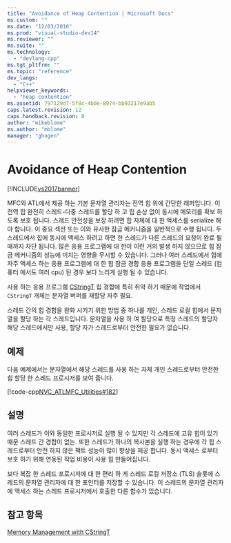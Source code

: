 ```yaml
---
title: "Avoidance of Heap Contention | Microsoft Docs"
ms.custom: ""
ms.date: "12/03/2016"
ms.prod: "visual-studio-dev14"
ms.reviewer: ""
ms.suite: ""
ms.technology: 
  - "devlang-cpp"
ms.tgt_pltfrm: ""
ms.topic: "reference"
dev_langs: 
  - "C++"
helpviewer_keywords: 
  - "heap contention"
ms.assetid: 797129d7-5f8c-4b0e-8974-bb93217e9ab5
caps.latest.revision: 12
caps.handback.revision: 8
author: "mikeblome"
ms.author: "mblome"
manager: "ghogen"
---
```

# Avoidance of Heap Contention
[!INCLUDE[vs2017banner](../assembler/inline/includes/vs2017banner.md)]

MFC와 ATL에서 제공 하는 기본 문자열 관리자는 전역 힙 위에 간단한 래퍼입니다.  이 전역 힙 완전히 스레드\-다중 스레드를 할당 하 고 힙 손상 없이 동시에 메모리를 확보 하도록 보호 됩니다.  스레드 안전성을 보장 하려면 힙 자체에 대 한 액세스를 serialize 해야 합니다.  이 중요 섹션 또는 이와 유사한 잠금 메커니즘을 일반적으로 수행 됩니다.  두 스레드에서 힙에 동시에 액세스 하려고 하면 한 스레드가 다른 스레드의 요청이 완료 될 때까지 차단 됩니다.  많은 응용 프로그램에 대 한이 이런 거의 발생 하지 않으므로 힙 잠금 메커니즘의 성능에 미치는 영향을 무시할 수 있습니다.  그러나 여러 스레드에서 힙에 자주 액세스 하는 응용 프로그램에 대 한 힙 잠금 경합 응용 프로그램을 단일 스레드 \(컴퓨터 에서도 여러 cpu\) 된 경우 보다 느리게 실행 될 수 있습니다.  
  
 사용 하는 응용 프로그램  [CStringT](../atl-mfc-shared/reference/cstringt-class.md) 힙 경합에 특히 취약 하기 때문에 작업에서 `CStringT` 개체는 문자열 버퍼를 재할당 자주 필요.  
  
 스레드 간의 힙 경합을 완화 시키기 위한 방법 중 하나를 개인, 스레드 로컬 힙에서 문자열을 할당 하는 각 스레드입니다.  문자열을 사용 하 여 할당으로 특정 스레드의 할당자 해당 스레드에서만 사용, 할당 자가 스레드로부터 안전한 필요가 없습니다.  
  
## 예제  
 다음 예제에서는 문자열에서 해당 스레드를 사용 하는 자체 개인 스레드로부터 안전한 힙 할당 한 스레드 프로시저를 보여 줍니다.  
  
 [!code-cpp[NVC_ATLMFC_Utilities#182](../atl-mfc-shared/codesnippet/CPP/avoidance-of-heap-contention_1.cpp)]  
  
## 설명  
 여러 스레드가 이와 동일한 프로시저로 실행 될 수 있지만 각 스레드에 고유 힙이 있기 때문 스레드 간 경합이 없는.  또한 스레드가 하나의 복사본을 실행 하는 경우에 각 힙 스레드로부터 안전 하지 않은 팩트 성능이 많이 향상을 제공 합니다.  동시 액세스 로부터 보호 하기 위해 연동된 작업 비용이 사용 힙 만들어집니다.  
  
 보다 복잡 한 스레드 프로시저에 대 한 편리 하 게 스레드 로컬 저장소 \(TLS\) 슬롯에 스레드의 문자열 관리자에 대 한 포인터를 저장할 수 있습니다.  이 스레드의 문자열 관리자에 액세스 하는 스레드 프로시저에서 호출한 다른 함수가 있습니다.  
  
## 참고 항목  
 [Memory Management with CStringT](../atl-mfc-shared/memory-management-with-cstringt.md)
